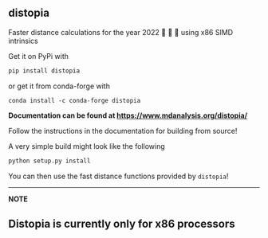 distopia
--------

Faster distance calculations for the year 2022 🚀 🚀 🚀 using x86 SIMD intrinsics

Get it on PyPi with 

```bash
pip install distopia
```

or get it from conda-forge with


```
conda install -c conda-forge distopia
```

**Documentation can be found at https://www.mdanalysis.org/distopia/**

Follow the instructions in the documentation for building from source! 

A very simple build might look like the following


```bash
python setup.py install

```

You can then use the fast distance functions provided by `distopia`!

---
**NOTE**

Distopia is currently only for x86 processors
---